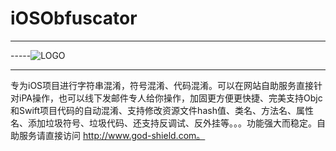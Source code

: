 # iOSObfuscator
***
-----![LOGO](https://github.com/godshield/iOSObfuscator/blob/master/logo.png)

***


专为iOS项目进行字符串混淆，符号混淆、代码混淆。可以在网站自助服务直接针对iPA操作，也可以线下发邮件专人给你操作，加固更方便更快捷、完美支持Objc和Swift项目代码的自动混淆、支持修改资源文件hash值、类名、方法名、属性名、添加垃圾符号、垃圾代码、还支持反调试、反外挂等。。。功能强大而稳定。自助服务请直接访问 http://www.god-shield.com。
